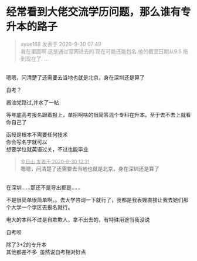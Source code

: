 # 经常看到大佬交流学历问题，那么谁有专升本的路子


<div class="quote"><blockquote><font color="#999999">ayue168 发表于 2020-9-30 07:49</font><br />
<font color="#999999">我在里面啊.这是通过官网进去的.现在可能还能包名.他的截至日期从9.5 拖到现在了. ...</font></blockquote></div><br />
嗯嗯，问清楚了还需要去当地也就是北京，身在深圳还是算了

自考？

酱油党路过,并水了一帖

等年底高考报名跟着报上，单招啊啥的很简答混个专科在升本，至于去不去上就看你自己了<img id="aimg_xYIiz" onclick="zoom(this, this.src, 0, 0, 0)" class="zoom" src="https://cdn.jsdelivr.net/gh/hishis/forum-master/public/images/patch.gif" onmouseover="img_onmouseoverfunc(this)" onload="thumbImg(this)" border="0" alt="" />

函授是根本不需要任何技术<br />
你会写名字就可以<br />
想要学位就英语过关，不过也能毕业

<div class="quote"><blockquote><font size="2"><a href="https://www.hostloc.com/forum.php?mod=redirect&amp;goto=findpost&amp;pid=9241069&amp;ptid=749200" target="_blank"><font color="#999999">金日山 发表于 2020-9-30 12:31</font></a></font><br />
嗯嗯，问清楚了还需要去当地也就是北京，身在深圳还是算了</blockquote></div><br />
在深圳……那还不是导出都是……

不是很简单很简单啊。。去大学咨询一下就行了，我都是我表嫂直接让我去她们那个大学一个学区去报名就行。

电大的本科不过是自欺欺人，拿不出去的，有特殊用途当我没说

自考呗

除了3+2的专升本<br />
其他都差不多&nbsp;&nbsp;虽然说自考相对好点&nbsp; &nbsp;
